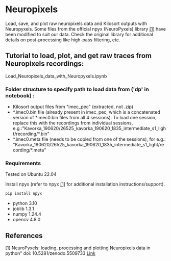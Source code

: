 # Neuropixels
Load, save, and plot raw neuropixels data and Kilosort outputs with Neuropyxels.
Some files from the official npyx (NeuroPyxels) library [[1]](#1) have been modified to suit our data.
Check the original library for additional details on post-processing like high-pass filtering, etc.

## Tutorial to load, plot, and get raw traces from Neuropixels recordings: 
Load_Neuropixels_data_with_Neuropyxels.ipynb

### Folder structure to specify path to load data from ('dp' in notebook) :
- Kilosort output files from "imec_pec" (extracted, not .zip)
- \*.imec0.bin file (already present in imec_pec, which is a concatenated version of \*imec0.bin files from all 4 sessions). To load one session, replace this with the recordings from individual sessions, e.g.:"Kavorka_190620/26525_kavorka_190620_1835_intermediate_s1_light/recording/*.bin"
- \*.imec0.meta file (needs to be copied from one of the sessions), for e.g.: "Kavorka_190620/26525_kavorka_190620_1835_intermediate_s1_light/recording/*.meta"

### Requirements
Tested on Ubuntu 22.04

Install npyx (refer to npyx [[1]](#1) for additional installation instructions/support).
```python
pip install npyx
```
- python 3.10
- joblib 1.3.1
- numpy 1.24.4
- opencv 4.8.0
  
## References
<a id="1">[1]</a> 
NeuroPyxels: loading, processing and plotting Neuropixels data in python"
doi: 10.5281/zenodo.5509733 [Link](https://github.com/m-beau/NeuroPyxels/tree/master)
